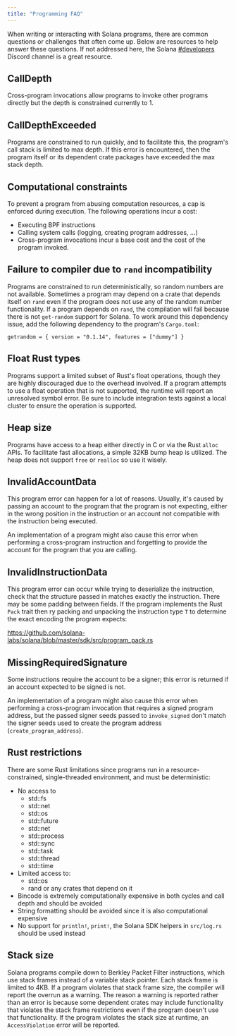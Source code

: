 ```yaml
---
title: "Programming FAQ"
---
```


When writing or interacting with Solana programs, there are common questions or
challenges that often come up.  Below are resources to help answer these
questions.  If not addressed here, the Solana
[#developers](https://discord.gg/RxeGBH) Discord channel is a great resource.

## CallDepth

Cross-program invocations allow programs to invoke other programs directly but
the depth is constrained currently to 1.

## CallDepthExceeded

Programs are constrained to run quickly, and to facilitate this, the program's
call stack is limited to max depth.  If this error is encountered, then the
program itself or its dependent crate packages have exceeded the max stack
depth.

## Computational constraints

To prevent a program from abusing computation resources, a cap is enforced
during execution.  The following operations incur a cost:
- Executing BPF instructions
- Calling system calls (logging, creating program addresses, ...)
- Cross-program invocations incur a base cost and the cost of the program
  invoked.

## Failure to compiler due to `rand` incompatibility

Programs are constrained to run deterministically, so random numbers are not
available.  Sometimes a program may depend on a crate that depends itself on
`rand` even if the program does not use any of the random number functionality.
If a program depends on `rand`, the compilation will fail because there is not
`get-random` support for Solana.  To work around this dependency issue, add the
following dependency to the program's `Cargo.toml`:

```
getrandom = { version = "0.1.14", features = ["dummy"] }
```

## Float Rust types

Programs support a limited subset of Rust's float operations, though they
are highly discouraged due to the overhead involved.  If a program attempts to
use a float operation that is not supported, the runtime will report an
unresolved symbol error. Be sure to include integration tests against a local
cluster to ensure the operation is supported.

## Heap size

Programs have access to a heap either directly in C or via the Rust `alloc`
APIs.  To facilitate fast allocations, a simple 32KB bump heap is utilized.  The
heap does not support `free` or `realloc` so use it wisely.

## InvalidAccountData

This program error can happen for a lot of reasons. Usually, it's caused by
passing an account to the program that the program is not expecting, either in
the wrong position in the instruction or an account not compatible with the
instruction being executed.

An implementation of a program might also cause this error when performing a
cross-program instruction and forgetting to provide the account for the program
that you are calling.

## InvalidInstructionData

This program error can occur while trying to deserialize the instruction, check
that the structure passed in matches exactly the instruction.  There may be some
padding between fields.  If the program implements the Rust `Pack` trait then ry
packing and unpacking the instruction type `T` to determine the exact encoding
the program expects:

https://github.com/solana-labs/solana/blob/master/sdk/src/program_pack.rs


## MissingRequiredSignature

Some instructions require the account to be a signer; this error is returned if
an account expected to be signed is not.

An implementation of a program might also cause this error when performing a
cross-program invocation that requires a signed program address, but the passed
signer seeds passed to `invoke_signed` don't match the signer seeds used to
create the program address (`create_program_address`).

## Rust restrictions

There are some Rust limitations since programs run in a resource-constrained,
single-threaded environment, and must be deterministic:

- No access to
  - std::fs
  - std::net
  - std::os
  - std::future
  - std::net
  - std::process
  - std::sync
  - std::task
  - std::thread
  - std::time
- Limited access to:
  - std::os
  - rand or any crates that depend on it
- Bincode is extremely computationally expensive in both cycles and call depth and should be avoided
- String formatting should be avoided since it is also computational expensive
- No support for `println!`, `print!`, the Solana SDK helpers in `src/log.rs`
  should be used instead

## Stack size

Solana programs compile down to Berkley Packet Filter instructions, which use
stack frames instead of a variable stack pointer.  Each stack frame is limited
to 4KB.  If a program violates that stack frame size, the compiler will report
the overrun as a warning.  The reason a warning is reported rather than an error
is because some dependent crates may include functionality that violates the
stack frame restrictions even if the program doesn't use that functionality.  If
the program violates the stack size at runtime, an `AccessViolation` error will
be reported.
